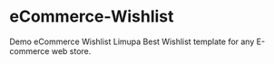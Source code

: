 # eCommerce-Wishlist
Demo eCommerce Wishlist Limupa
Best Wishlist template for any E-commerce web store.
